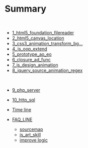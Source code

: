 # Summary ​
​
* [1_html5_foundation_filereader](day1_html5_foundation.md)
​
* [2_html5_canvas_location](day2_html5_canvas_location.md)
​
* [3_css3_animation_transform_bg...](day3_css3.md)
​
* [4_js_oop_extend](day4_js_oop_extend.md)
​
* [5_prototype_ao_eo](day5_prototype_ao_eo.md)
​
* [6_closure_ad_func](day6_closure_ad_func.md)
​
* [7_js_design_animation](day7_js_design_animation.md)
​
* [8_jquery_source_animation_regex](day8_jquery_source_animation_regex.md)

​
* [9_php_server](day9_php_server.md)
​
* [10_http_sql](day10_http_sql.md)

* [Time line](tLine.md)
​
* [FAQ_LINE](FAQ_LINE/README.md)
  * [sourcemap](FAQ_LINE/source_map.md)
  * [js_art_skill](FAQ_LINE/js_art_skill.md)
  * [improve logic](FAQ_LINE/Improve_logic.md)
